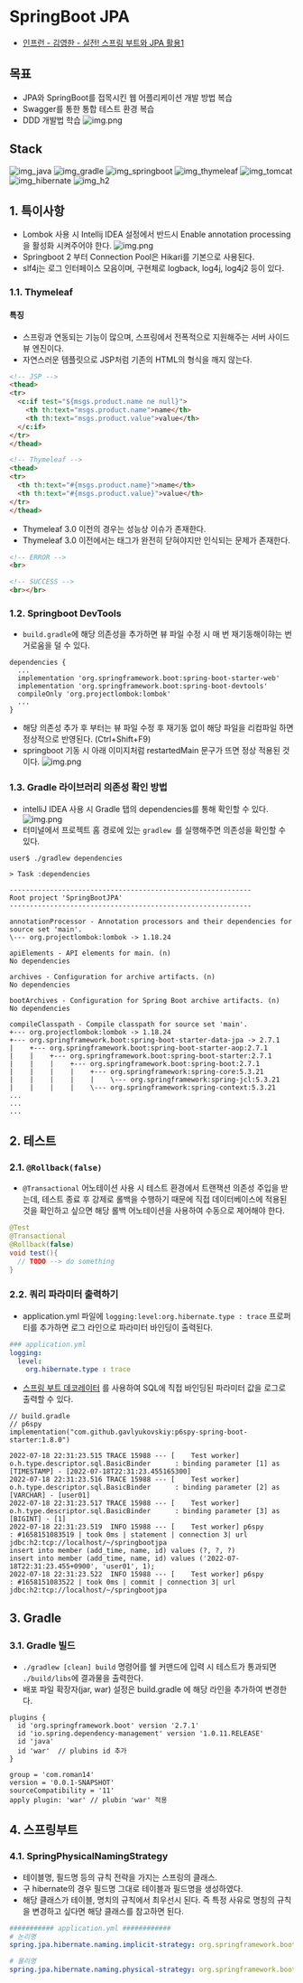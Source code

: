 # SpringBoot JPA
- [인프런 - 김영한 - 실전! 스프링 부트와 JPA 활용1](https://www.inflearn.com/course/%EC%8A%A4%ED%94%84%EB%A7%81%EB%B6%80%ED%8A%B8-JPA-%ED%99%9C%EC%9A%A9-1)

## 목표
- JPA와 SpringBoot를 접목시킨 웹 어플리케이션 개발 방법 복습
- Swagger를 통한 통합 테스트 환경 복습
- DDD 개발법 학습
  ![img.png](images/img4.png)

## Stack
![img_java](https://img.shields.io/badge/java&nbsp;11-007396?style=for-the-badge&logo=java&logoColor=white)
![img_gradle](https://img.shields.io/badge/gradle-02303A?style=for-the-badge&logo=gradle&logoColor=white)
![img_springboot](https://img.shields.io/badge/spring&nbsp;boot-6DB33F?style=for-the-badge&logo=springboot&logoColor=white)
![img_thymeleaf](https://img.shields.io/badge/thymeleaf-005F0F?style=for-the-badge&logo=thymeleaf&logoColor=white)
![img_tomcat](https://img.shields.io/badge/apache&nbsp;tomcat-F8DC75?style=for-the-badge&logo=apachetomcat&logoColor=black)
![img_hibernate](https://img.shields.io/badge/hibernate-59666C?style=for-the-badge&logo=hibernate&logoColor=white)
![img_h2](https://img.shields.io/badge/H2&nbsp;DB-113348?style=for-the-badge&logo=h2&logoColor=white)

## 1. 특이사항
- Lombok 사용 시 Intellij IDEA 설정에서 반드시 Enable annotation processing을 활성화 시켜주어야 한다.
  ![img.png](images/img.png)
- Springboot 2 부터 Connection Pool은 Hikari를 기본으로 사용된다.
- slf4j는 로그 인터페이스 모음이며, 구현체로 logback, log4j, log4j2 등이 있다.

### 1.1. Thymeleaf
#### 특징
- 스프링과 연동되는 기능이 많으며, 스프링에서 전폭적으로 지원해주는 서버 사이드 뷰 엔진이다.
- 자연스러운 템플릿으로 JSP처럼 기존의 HTML의 형식을 깨지 않는다.
```html
<!-- JSP -->
<thead>
<tr>
  <c:if test="${msgs.product.name ne null}">
    <th th:text="msgs.product.name">name</th>
    <th th:text="msgs.product.value">value</th>
  </c:if>
</tr>
</thead>
```
```html
<!-- Thymeleaf -->
<thead>
<tr>
  <th th:text="#{msgs.product.name}">name</th>
  <th th:text="#{msgs.product.value}">value</th>
</tr>
</thead>
```
- Thymeleaf 3.0 이전의 경우는 성능상 이슈가 존재한다.
- Thymeleaf 3.0 이전에서는 태그가 완전히 닫혀야지만 인식되는 문제가 존재한다.
```html
<!-- ERROR -->
<br>
```
```html
<!-- SUCCESS -->
<br></br>
```

### 1.2. Springboot DevTools
- ```build.gradle```에 해당 의존성을 추가하면 뷰 파일 수정 시 매 번 재기동해이햐는 번거로움을 덜 수 있다.
```
dependencies {
  ...
  implementation 'org.springframework.boot:spring-boot-starter-web'
  implementation 'org.springframework.boot:spring-boot-devtools'
  compileOnly 'org.projectlombok:lombok'
  ...
}
```
- 해당 의존성 추가 후 부터는 뷰 파일 수정 후 재기동 없이 해당 파일을 리컴파일 하면 정상적으로 반영된다. (Ctrl+Shift+F9)
- springboot 기동 시 아래 이미지처럼 restartedMain 문구가 뜨면 정상 적용된 것이다.
  ![img.png](images/img3.png)

### 1.3. Gradle 라이브러리 의존성 확인 방법
- intelliJ IDEA 사용 시 Gradle 탭의 dependencies를 통해 확인할 수 있다.
![img.png](images/img2.png)
- 터미널에서 프로젝트 홈 경로에 있는 ```gradlew ```를 실행해주면 의존성을 확인할 수 있다.
```shell
user$ ./gradlew dependencies
```
```
> Task :dependencies

------------------------------------------------------------
Root project 'SpringBootJPA'
------------------------------------------------------------

annotationProcessor - Annotation processors and their dependencies for source set 'main'.
\--- org.projectlombok:lombok -> 1.18.24

apiElements - API elements for main. (n)
No dependencies

archives - Configuration for archive artifacts. (n)
No dependencies

bootArchives - Configuration for Spring Boot archive artifacts. (n)
No dependencies

compileClasspath - Compile classpath for source set 'main'.
+--- org.projectlombok:lombok -> 1.18.24
+--- org.springframework.boot:spring-boot-starter-data-jpa -> 2.7.1
|    +--- org.springframework.boot:spring-boot-starter-aop:2.7.1
|    |    +--- org.springframework.boot:spring-boot-starter:2.7.1
|    |    |    +--- org.springframework.boot:spring-boot:2.7.1
|    |    |    |    +--- org.springframework:spring-core:5.3.21
|    |    |    |    |    \--- org.springframework:spring-jcl:5.3.21
|    |    |    |    \--- org.springframework:spring-context:5.3.21
...
...
...
```

## 2. 테스트
### 2.1. ```@Rollback(false)```
- ```@Transactional``` 어노테이션 사용 시 테스트 환경에서 트랜잭션 의존성 주입을 받는데, 테스트 종료 후 강제로 롤백을 수행하기 때문에 직접 데이터베이스에 적용된 것을 확인하고 싶으면 해당 롤백 어노테이션을 사용하여 수동으로 제어해야 한다.
```java
@Test
@Transactional
@Rollback(false)
void test(){
  // TODO --> do something
}
```

### 2.2. 쿼리 파라미터 출력하기
- application.yml 파일에 ```logging:level:org.hibernate.type : trace``` 프로퍼티를 추가하면 로그 라인으로 파라미터 바인딩이 출력된다.
```yaml
### application.yml
logging:
  level:
    org.hibernate.type : trace
``` 
- [스프링 부트 데코레이터](https://github.com/gavlyukovskiy/spring-boot-data-source-decorator) 를 사용하여 SQL에 직접 바인딩된 파라미터 값을 로그로 출력할 수 있다.
```
// build.gradle
// p6spy
implementation("com.github.gavlyukovskiy:p6spy-spring-boot-starter:1.8.0")
```
```
2022-07-18 22:31:23.515 TRACE 15988 --- [    Test worker] o.h.type.descriptor.sql.BasicBinder      : binding parameter [1] as [TIMESTAMP] - [2022-07-18T22:31:23.455165300]
2022-07-18 22:31:23.516 TRACE 15988 --- [    Test worker] o.h.type.descriptor.sql.BasicBinder      : binding parameter [2] as [VARCHAR] - [user01]
2022-07-18 22:31:23.517 TRACE 15988 --- [    Test worker] o.h.type.descriptor.sql.BasicBinder      : binding parameter [3] as [BIGINT] - [1]
2022-07-18 22:31:23.519  INFO 15988 --- [    Test worker] p6spy                                    : #1658151083519 | took 0ms | statement | connection 3| url jdbc:h2:tcp://localhost/~/springbootjpa
insert into member (add_time, name, id) values (?, ?, ?)
insert into member (add_time, name, id) values ('2022-07-18T22:31:23.455+0900', 'user01', 1);
2022-07-18 22:31:23.522  INFO 15988 --- [    Test worker] p6spy                                    : #1658151083522 | took 0ms | commit | connection 3| url jdbc:h2:tcp://localhost/~/springbootjpa
```


## 3. Gradle
### 3.1. Gradle 빌드
- ```./gradlew [clean] build``` 명령어를 쉘 커맨드에 입력 시 테스트가 통과되면 ```./build/libs```에 결과물을 출력한다.
- 배포 파일 확장자(jar, war) 설정은 build.gradle 에 해당 라인을 추가하여 변경한다.
```
plugins {
  id 'org.springframework.boot' version '2.7.1'
  id 'io.spring.dependency-management' version '1.0.11.RELEASE'
  id 'java'
  id 'war'  // plubins id 추가
}

group = 'com.roman14'
version = '0.0.1-SNAPSHOT'
sourceCompatibility = '11'
apply plugin: 'war' // plubin 'war' 적용
```

## 4. 스프링부트
### 4.1. SpringPhysicalNamingStrategy
- 테이블명, 필드명 등의 규칙 전략을 가지는 스프링의 클래스.
- 구 hibernate의 경우 필드명 그대로 테이블과 필드명을 생성하였다.
- 해당 클래스가 테이블, 명치의 규칙에서 최우선시 된다. 즉 특정 사유로 명칭의 규칙을 변경하고 싶다면 해당 클래스를 참고하면 된다.
```yaml
########### application.yml ############
# 논리명
spring.jpa.hibernate.naming.implicit-strategy: org.springframework.boot.orm.jpa.hibernate.SpringImplicitNamingStrategy

# 물리명
spring.jpa.hibernate.naming.physical-strategy: org.springframework.boot.orm.jpa.hibernate.SpringPhysicalNamingStrategy
```